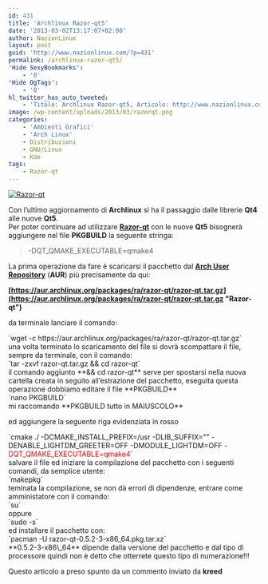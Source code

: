 ```yaml
---
id: 431
title: 'Archlinux Razor-qt5'
date: '2013-03-02T13:17:07+02:00'
author: NazionLinux
layout: post
guid: 'http://www.nazionlinux.com/?p=431'
permalink: /archlinux-razor-qt5/
'Hide SexyBookmarks':
    - '0'
'Hide OgTags':
    - '0'
hl_twitter_has_auto_tweeted:
    - 'Titolo: Archlinux Razor-qt5, Articolo: http://www.nazionlinux.com/?p=431'
image: /wp-content/uploads/2013/03/razorqt.png
categories:
    - 'Ambienti Grafici'
    - 'Arch Linux'
    - Distribuzioni
    - GNU/Linux
    - Kde
tags:
    - Razor-qt
---
```


[![Razor-qt](https://i0.wp.com/www.nazionlinux.com/wp-content/uploads/2013/03/razorqt.png?resize=600%2C350)](http://www.nazionlinux.com/archlinux-razor-qt5/razorqt/)

Con l’ultimo aggiornamento di **Archlinux** si ha il passaggio dalle librerie **Qt4** alle nuove **Qt5**.  
Per poter continuare ad utilizzare **[Razor-qt](http://razor-qt.org/ "Razor-qt")** con le nuove **Qt5** bisognerà aggiungere nel file **PKGBUILD** la seguente stringa:

> -DQT\_QMAKE\_EXECUTABLE=qmake4

La prima operazione da fare è scaricarsi il pacchetto dal **[Arch User Repository](https://aur.archlinux.org/?setlang=it "Arch User Repository")** (**AUR**) più precisamente da qui:

**[https://aur.archlinux.org/packages/ra/razor-qt/razor-qt.tar.gz](https://aur.archlinux.org/packages/ra/razor-qt/razor-qt.tar.gz "Razor-qt")**

da terminale lanciare il comando:

<div class="wp-terminal">`wget -c https://aur.archlinux.org/packages/ra/razor-qt/razor-qt.tar.gz`</div>una volta terminato lo scaricamento del file si dovrà scompattare il file, sempre da terminale, con il comando:

<div class="wp-terminal">`tar -zxvf razor-qt.tar.gz && cd razor-qt`</div>il comando aggiunto **&amp;&amp; cd razor-qt** serve per spostarsi nella nuova cartella creata in seguito all’estrazione del pacchetto, eseguita questa operazione dobbiamo editare il file **PKGBUILD**

<div class="wp-terminal">`nano PKGBUILD`</div>mi raccomando **PKGBUILD tutto in MAIUSCOLO**

 ed aggiungere la seguente riga evidenziata in rosso

<div class="wp-terminal">`cmake ./ -DCMAKE_INSTALL_PREFIX=/usr -DLIB_SUFFIX="" -DENABLE_LIGHTDM_GREETER=OFF -DMODULE_LIGHTDM=OFF <span style="color: #ff0000;">-DQT_QMAKE_EXECUTABLE=qmake4</span>`</div>salvare il file ed iniziare la compilazione del pacchetto con i seguenti comandi, da semplice utente:

<div class="wp-terminal">`makepkg`</div>teminata la compilazione, se non dà errori di dipendenze, entrare come amministatore con il comando:

<div class="wp-terminal">`su`</div>oppure

<div class="wp-terminal">`sudo -s`</div>ed installare il pacchetto con:

<div class="wp-terminal">`pacman -U razor-qt-0.5.2-3-x86_64.pkg.tar.xz`</div>**0.5.2-3-x86\_64** dipende dalla versione del pacchetto e dal tipo di processore quindi non è detto che otterrete questo tipo di numerazione!!!

Questo articolo a preso spunto da un commento inviato da **kreed**
